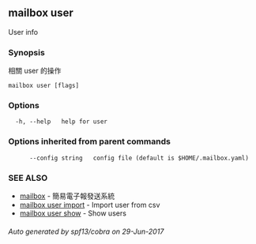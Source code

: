 ## mailbox user

User info

### Synopsis


相關 user 的操作

```
mailbox user [flags]
```

### Options

```
  -h, --help   help for user
```

### Options inherited from parent commands

```
      --config string   config file (default is $HOME/.mailbox.yaml)
```

### SEE ALSO
* [mailbox](mailbox.md)	 - 簡易電子報發送系統
* [mailbox user import](mailbox_user_import.md)	 - Import user from csv
* [mailbox user show](mailbox_user_show.md)	 - Show users

###### Auto generated by spf13/cobra on 29-Jun-2017

